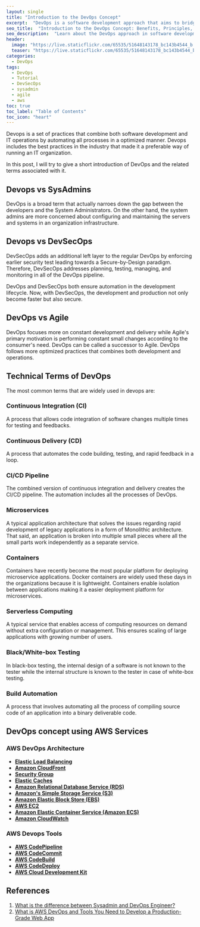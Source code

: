 ```yaml
---
layout: single
title: "Introduction to the DevOps Concept"
excerpt:  "DevOps is a software development approach that aims to bridge the gap between development and operations teams, ensuring faster and more efficient delivery of software applications. In this blog post, I'll provide an introduction to the DevOps concept, including its benefits, key principles, and best practices."
seo_title:  "Introduction to the DevOps Concept: Benefits, Principles, and Best Practices"
seo_description:  "Learn about the DevOps approach in software development and how it can improve the delivery of software applications. This blog post provides an introduction to DevOps, covering its benefits, key principles, and best practices."
header:
  image: "https://live.staticflickr.com/65535/51648143178_bc143b4544_b.jpg"
  teaser: "https://live.staticflickr.com/65535/51648143178_bc143b4544_b.jpg"
categories:
  - DevOps
tags:
  - DevOps
  - Tutorial
  - DevSecOps
  - sysadmin
  - agile
  - aws
toc: true
toc_label: "Table of Contents"
toc_icon: "heart"
---
```




Devops is a set of practices that combine both software development and IT operations by automating all processes in a optimized manner. Devops includes the best practices in the industry that made it a preferable way of running an IT organization.

In this post, I will try to give a short introduction of DevOps and the related terms associated with it.

## Devops vs SysAdmins
DevOps is a broad term that actually narroes down the gap between the developers and the System Administrators. On the other hand, the system admins are more concerned about configuring and maintaining the servers and systems in an organization infrastructure.

## Devops vs DevSecOps
DevSecOps adds an additional left layer to the regular DevOps by enforcing earlier security test leading towards a Secure-by-Design paradigm. Therefore, DevSecOps addresses planning, testing,  managing, and monitoring in all of the DevOps pipeline. 

DevOps and DevSecOps both ensure automation in the development lifecycle. Now, with DevSecOps, the development and production not only become faster but also secure.

## DevOps vs Agile
DevOps focuses more on constant development and delivery while Agile's primary motivation is performing constant small changes according to the consumer's need. DevOps can be called a successor to Agile. DevOps follows more optimized practices that combines both development and operations.

## Technical Terms of DevOps
The most common terms that are widely used in devops are:
### Continuous Integration (CI)
A process that allows code integration of software changes multiple times for testing and feedbacks.

### Continuous Delivery (CD)
A process that automates the code building, testing, and rapid feedback in a loop. 

### CI/CD Pipeline
The combined version of continuous integration and delivery creates the CI/CD pipeline. The automation includes all the processes of DevOps.

### Microservices
A typical application architecture that solves the issues regarding rapid development of legacy applications in a form of Monolithic architecture. That said, an application is broken into multiple small pieces where all the small parts work independently as a separate service.

### Containers
Containers have recently become the most popular platform for deploying microservice applications. Docker containers are widely used these days in the organizations because it is lightweight. Containers enable isolation between applications making it a easier deployment platform for microservices.

### Serverless Computing
A typical service that enables access of computing resources on demand without extra configuration or management. This ensures scaling of large applications with growing number of users.

### Black/White-box Testing
In black-box testing, the internal design of a software is not known to the tester while the internal structure is known to the tester in case of white-box testing.


### Build Automation
A process that involves automating all the process of compiling source code of an application into a binary deliverable code.




## DevOps concept using AWS Services
###  **AWS DevOps Architecture**
- [**Elastic Load Balancing**](https://aws.amazon.com/elasticloadbalancing/)
- [**Amazon CloudFront**](https://aws.amazon.com/cloudfront/)
- [**Security Group**](https://docs.aws.amazon.com/vpc/latest/userguide/VPC_SecurityGroups.html)
- [**Elastic Caches**](https://aws.amazon.com/elasticache/)
- [**Amazon Relational Database Service (RDS)**](https://aws.amazon.com/rds/)
- [**Amazon's Simple Storage Service (S3)**](https://aws.amazon.com/s3/)
- [**Amazon Elastic Block Store (EBS)**](https://aws.amazon.com/ebs/)
- [**AWS EC2**](https://aws.amazon.com/ec2/)
- [**Amazon Elastic Container Service (Amazon ECS)**](https://aws.amazon.com/ecs)
- [**Amazon CloudWatch**](https://aws.amazon.com/cloudwatch/)

### AWS Devops Tools
-   [**AWS CodePipeline**](https://aws.amazon.com/codepipeline/?c=dv&sec=srv "AWS CodePipeline.")
-   [**AWS CodeCommit**](https://aws.amazon.com/codecommit/)
-   [**AWS CodeBuild**](https://aws.amazon.com/codebuild/?c=dv&sec=srv "AWS CodeBuild.")
-   [**AWS CodeDeploy**](https://aws.amazon.com/codedeploy/?c=dv&sec=srv "AWS CodeDeploy.")
-  [**AWS Cloud Development Kit**](https://aws.amazon.com/cdk/?c=dv&sec=srv "AWS Cloud Development Kit.")

## References
1. [What is the difference between Sysadmin and DevOps Engineer?](https://devops.stackexchange.com/questions/157/what-is-the-difference-between-sysadmin-and-devops-engineer)
3. [What is AWS DevOps and Tools You Need to Develop a Production-Grade Web App](https://www.simplilearn.com/what-is-aws-devops-article)
<!--stackedit_data:
eyJoaXN0b3J5IjpbMTg1NDk3ODA1MV19
-->
